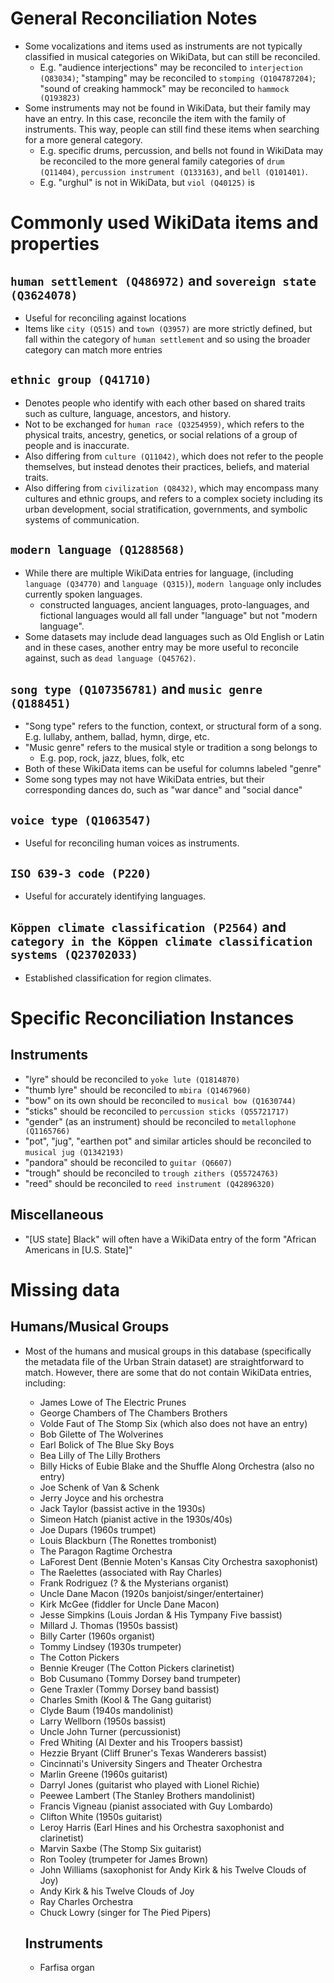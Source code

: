 # General Reconciliation Notes

- Some vocalizations and items used as instruments are not typically classified in musical categories on WikiData, but can still be reconciled.
  - E.g. "audience interjections" may be reconciled to `interjection (Q83034)`; "stamping" may be reconciled to `stomping (Q104787204)`; "sound of creaking hammock" may be reconciled to `hammock (Q193823)`
- Some instruments may not be found in WikiData, but their family may have an entry. In this case, reconcile the item with the family of instruments. This way, people can still find these items when searching for a more general category.
  - E.g. specific drums, percussion, and bells not found in WikiData may be reconciled to the more general family categories of `drum (Q11404)`, `percussion instrument (Q133163)`, and `bell (Q101401)`.
  - E.g. "urghul" is not in WikiData, but `viol (Q40125)` is

# Commonly used WikiData items and properties

## `human settlement (Q486972)` and `sovereign state (Q3624078)`

- Useful for reconciling against locations
- Items like `city (Q515)` and `town (Q3957)` are more strictly defined, but fall within the category of `human settlement` and so using the broader category can match more entries

## `ethnic group (Q41710)`

- Denotes people who identify with each other based on shared traits such as culture, language, ancestors, and history.
- Not to be exchanged for `human race (Q3254959)`, which refers to the physical traits, ancestry, genetics, or social relations of a group of people and is inaccurate.
- Also differing from `culture (Q11042)`, which does not refer to the people themselves, but instead denotes their practices, beliefs, and material traits.
- Also differing from `civilization (Q8432)`, which may encompass many cultures and ethnic groups, and refers to a complex society including its urban development, social stratification, governments, and symbolic systems of communication.

## `modern language (Q1288568)`

- While there are multiple WikiData entries for language, (including `language (Q34770)` and `language (Q315)`), `modern language` only includes currently spoken languages.
  - constructed languages, ancient languages, proto-languages, and fictional languages would all fall under "language" but not "modern language".
- Some datasets may include dead languages such as Old English or Latin and in these cases, another entry may be more useful to reconcile against, such as `dead language (Q45762)`.

## `song type (Q107356781)` and `music genre (Q188451)`

- "Song type" refers to the function, context, or structural form of a song.
  E.g. lullaby, anthem, ballad, hymn, dirge, etc.
- "Music genre" refers to the musical style or tradition a song belongs to
  - E.g. pop, rock, jazz, blues, folk, etc
- Both of these WikiData items can be useful for columns labeled "genre"
- Some song types may not have WikiData entries, but their corresponding dances do, such as "war dance" and "social dance"

## `voice type (Q1063547)`

- Useful for reconciling human voices as instruments.

## `ISO 639-3 code (P220)`

- Useful for accurately identifying languages.

## `Köppen climate classification (P2564)` and `category in the Köppen climate classification systems (Q23702033)`

- Established classification for region climates.

# Specific Reconciliation Instances

## Instruments

- "lyre" should be reconciled to `yoke lute (Q1814870)`
- "thumb lyre" should be reconciled to `mbira (Q1467960)`
- "bow" on its own should be reconciled to `musical bow (Q1630744)`
- "sticks" should be reconciled to `percussion sticks (Q55721717)`
- "gender" (as an instrument) should be reconciled to `metallophone (Q1165766)`
- "pot", "jug", "earthen pot" and similar articles should be reconciled to `musical jug (Q1342193)`
- "pandora" should be reconciled to `guitar (Q6607)`
- "trough" should be reconciled to `trough zithers (Q55724763)`
- "reed" should be reconciled to `reed instrument (Q42896320)`

## Miscellaneous

- "[US state] Black" will often have a WikiData entry of the form "African Americans in [U.S. State]"

# Missing data

## Humans/Musical Groups

- Most of the humans and musical groups in this database (specifically the metadata file of the Urban Strain dataset) are straightforward to match. However, there are some that do not contain WikiData entries, including:

  - James Lowe of The Electric Prunes
  - George Chambers of The Chambers Brothers
  - Volde Faut of The Stomp Six (which also does not have an entry)
  - Bob Gilette of The Wolverines
  - Earl Bolick of The Blue Sky Boys
  - Bea Lilly of The Lilly Brothers
  - Billy Hicks of Eubie Blake and the Shuffle Along Orchestra (also no entry)
  - Joe Schenk of Van & Schenk
  - Jerry Joyce and his orchestra
  - Jack Taylor (bassist active in the 1930s)
  - Simeon Hatch (pianist active in the 1930s/40s)
  - Joe Dupars (1960s trumpet)
  - Louis Blackburn (The Ronettes trombonist)
  - The Paragon Ragtime Orchestra
  - LaForest Dent (Bennie Moten's Kansas City Orchestra saxophonist)
  - The Raelettes (associated with Ray Charles)
  - Frank Rodriguez (? & the Mysterians organist)
  - Uncle Dane Macon (1920s banjoist/singer/entertainer)
  - Kirk McGee (fiddler for Uncle Dane Macon)
  - Jesse Simpkins (Louis Jordan & His Tympany Five bassist)
  - Millard J. Thomas (1950s bassist)
  - Billy Carter (1960s organist)
  - Tommy Lindsey (1930s trumpeter)
  - The Cotton Pickers
  - Bennie Kreuger (The Cotton Pickers clarinetist)
  - Bob Cusumano (Tommy Dorsey band trumpeter)
  - Gene Traxler (Tommy Dorsey band bassist)
  - Charles Smith (Kool & The Gang guitarist)
  - Clyde Baum (1940s mandolinist)
  - Larry Wellborn (1950s bassist)
  - Uncle John Turner (percussionist)
  - Fred Whiting (Al Dexter and his Troopers bassist)
  - Hezzie Bryant (Cliff Bruner's Texas Wanderers bassist)
  - Cincinnati's University Singers and Theater Orchestra
  - Marlin Greene (1960s guitarist)
  - Darryl Jones (guitarist who played with Lionel Richie)
  - Peewee Lambert (The Stanley Brothers mandolinist)
  - Francis Vigneau (pianist associated with Guy Lombardo)
  - Clifton White (1950s guitarist)
  - Leroy Harris (Earl Hines and his Orchestra saxophonist and clarinetist)
  - Marvin Saxbe (The Stomp Six guitarist)
  - Ron Tooley (trumpeter for James Brown)
  - John Williams (saxophonist for Andy Kirk & his Twelve Clouds of Joy)
  - Andy Kirk & his Twelve Clouds of Joy
  - Ray Charles Orchestra
  - Chuck Lowry (singer for The Pied Pipers)

  ## Instruments

  - Farfisa organ
